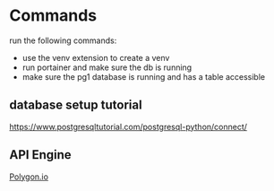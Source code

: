 <!-- How to run via venv -->

# Commands

run the following commands:

- use the venv extension to create a venv
- run portainer and make sure the db is running
- make sure the pg1 database is running and has a table accessible
 

## database setup tutorial

https://www.postgresqltutorial.com/postgresql-python/connect/

## API Engine

[Polygon.io](https://polygon.io/)
